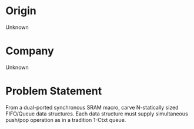 # Origin

Unknown

# Company

Unknown

# Problem Statement

From a dual-ported synchronous SRAM macro, carve N-statically sized
FIFO/Queue data structures. Each data structure must supply
simultaneous push/pop operation as in a tradition 1-Ctxt queue.
